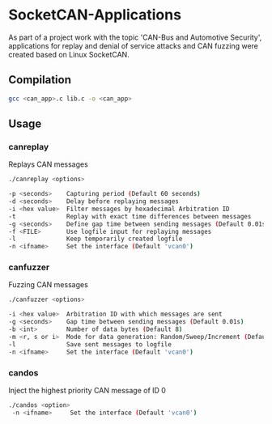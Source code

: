 # SocketCAN-Applications
As part of a project work with the topic 'CAN-Bus and Automotive Security', applications for replay and denial of service attacks and CAN fuzzing were created based on Linux SocketCAN.

## Compilation
```bash
gcc <can_app>.c lib.c -o <can_app>
```

## Usage
### canreplay
Replays CAN messages
```bash
./canreplay <options>

-p <seconds>    Capturing period (Default 60 seconds)
-d <seconds>    Delay before replaying messages
-i <hex value>  Filter messages by hexadecimal Arbitration ID
-t              Replay with exact time differences between messages
-g <seconds>    Define gap time between sending messages (Default 0.01s)
-f <FILE>       Use logfile input for replaying messages
-l              Keep temporarily created logfile
-n <ifname>     Set the interface (Default 'vcan0')
```

### canfuzzer
Fuzzing CAN messages
```bash
./canfuzzer <options>

-i <hex value>  Arbitration ID with which messages are sent
-g <seconds>    Gap time between sending messages (Default 0.01s)
-b <int>        Number of data bytes (Default 8)
-m <r, s or i>  Mode for data generation: Random/Sweep/Increment (Default Random)
-l              Save sent messages to logfile
-n <ifname>     Set the interface (Default 'vcan0')
```

### candos
Inject the highest priority CAN message of ID 0
```bash
./candos <option>
 -n <ifname>     Set the interface (Default 'vcan0')
```
